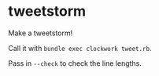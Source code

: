 # tweetstorm

Make a tweetstorm!

Call it with `bundle exec clockwork tweet.rb`.

Pass in `--check` to check the line lengths.
